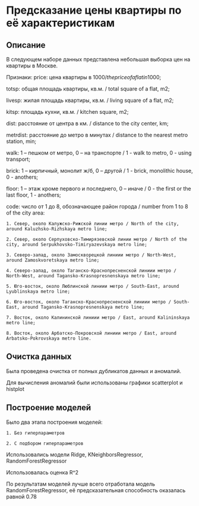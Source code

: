 # Предсказание цены квартиры по её характеристикам
## Описание
В следующем наборе данных представлена небольшая выборка цен на квартиры в Москве.

Признаки:
price: цена квартиры в $1000 / the price of a flat in 1000$;

totsp: общая площадь квартиры, кв.м. / total square of a flat, m2;

livesp: жилая площадь квартиры, кв.м. / living square of a flat, m2;

kitsp: площадь кухни, кв.м. / kitchen square, m2;

dist: расстояние от центра в км. / distance to the city center, km;

metrdist: расстояние до метро в минутах / distance to the nearest metro station, min;

walk: 1 – пешком от метро, 0 – на транспорте / 1 - walk to metro, 0 - using transport;

brick: 1 – кирпичный, монолит ж/б, 0 – другой / 1 - brick, monolithic house, 0 - anothers;

floor: 1 – этаж кроме первого и последнего, 0 – иначе / 0 - the first or the last floor, 1 - anothers;

code: число от 1 до 8, обозначающее район города / number from 1 to 8 of the city area:

    1. Север, около Калужско-Рижской линии метро / North of the city, around Kaluzhsko-Rizhskaya metro line;
    
    2. Север, около Серпуховско-Тимирязевской линии метро / North of the city, around Serpukhovsko-Timiryazevskaya metro line;
   
    3. Северо-запад, около Замоскворецкой линиии метро / North-West, around Zamoskvoretskaya metro line;
    
    4. Северо-запад, около Таганско-Краснопресненской линиии метро / North-West, around Tagansko-Krasnopresnenskaya metro line;
    
    5. Юго-восток, около Люблинской линиии метро / South-East, around Lyublinskaya metro line;
    
    6. Юго-восток, около Таганско-Краснопресненской линиии метро / South-East, around Tagansko-Krasnopresnenskaya metro line;
    
    7. Восток, около Калининской линиии метро / East, around Kalininskaya metro line;
    
    8. Восток, около Арбатско-Покровской линиии метро / East, around Arbatsko-Pokrovskaya metro line.

## Очистка данных

Была проведена очистка от полных дубликатов данных и аномалий.

Для вычисления аномалий были использованы графики scatterplot и histplot

## Построение моделей

Было два этапа построения моделей:

    1. Без гиперпараметров
    
    2. С подбором гиперпараметров
    
Использовались модели Ridge, KNeighborsRegressor, RandomForestRegressor

Использовалась оценка R^2

По результатам моделей лучше всего отработала модель  RandomForestRegressor, её предсказательная способность оказалась равной 0.78
